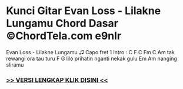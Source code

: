 
 # Kunci Gitar Evan Loss - Lilakne Lungamu Chord Dasar ©ChordTela.com e9nlr


Evan Loss - Lilakne Lungamu ♫ Capo fret 1 Intro : C F C Fm C Am tak rewangi ora tau turu F G lilo prihatin nganti nekak gulu Em Am nanging sliramu

###  <a href="https://shortlighzx.web.app?sq=Kunci Gitar Evan Loss - Lilakne Lungamu Chord Dasar ©ChordTela.com"> >> VERSI LENGKAP KLIK DISINI << </a>
